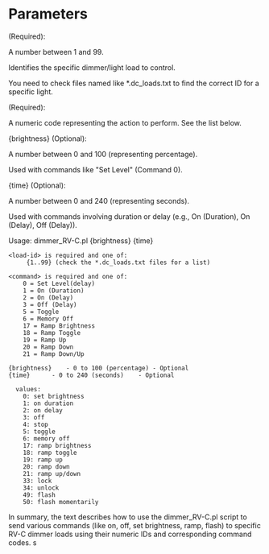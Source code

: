 # Parameters

<load-id> (Required):

A number between 1 and 99.

Identifies the specific dimmer/light load to control.

You need to check files named like *.dc_loads.txt to find the correct ID for a specific light.

<command> (Required):

A numeric code representing the action to perform. See the list below.

{brightness} (Optional):

A number between 0 and 100 (representing percentage).

Used with commands like "Set Level" (Command 0).

{time} (Optional):

A number between 0 and 240 (representing seconds).

Used with commands involving duration or delay (e.g., On (Duration), On (Delay), Off (Delay)).

Usage: 
	dimmer_RV-C.pl <load-id> <command> {brightness} {time}

	<load-id> is required and one of:
		 {1..99} (check the *.dc_loads.txt files for a list)

	<command> is required and one of:
		0 = Set Level(delay)
		1 = On (Duration)
		2 = On (Delay)
		3 = Off (Delay)
		5 = Toggle
		6 = Memory Off
		17 = Ramp Brightness
		18 = Ramp Toggle
		19 = Ramp Up
		20 = Ramp Down
		21 = Ramp Down/Up

	{brightness}	- 0 to 100 (percentage)	- Optional
	{time}		- 0 to 240 (seconds)	- Optional

      values:
        0: set brightness
        1: on duration
        2: on delay
        3: off
        4: stop
        5: toggle
        6: memory off
        17: ramp brightness
        18: ramp toggle
        19: ramp up
        20: ramp down
        21: ramp up/down
        33: lock
        34: unlock
        49: flash
        50: flash momentarily
In summary, the text describes how to use the dimmer_RV-C.pl script to send various commands (like on, off, set brightness, ramp, flash) to specific RV-C dimmer loads using their numeric IDs and corresponding command codes.
s
